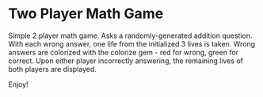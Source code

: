 # Two Player Math Game

Simple 2 player math game. Asks a randomly-generated addition question. With each wrong answer, one life from the initialized 3 lives is taken. Wrong answers are colorized with the colorize gem - red for wrong, green for correct. Upon either player incorrectly answering, the remaining lives of both players are displayed.

Enjoy!